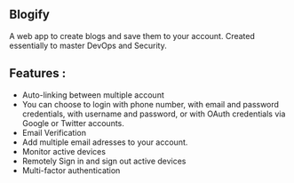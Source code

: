 ## Blogify

A web app to create blogs and save them to your account.
Created essentially to master DevOps and Security.

## Features :

- Auto-linking between multiple account
- You can choose to login with phone number, with email and password credentials, with username and password, or with OAuth credentials via Google or Twitter accounts.
- Email Verification
- Add multiple email adresses to your account.
- Monitor active devices
- Remotely Sign in and sign out active devices
- Multi-factor authentication
